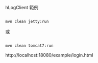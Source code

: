 hLogClient 範例

```shell

mvn clean jetty:run

```

或

```shell

mvn clean tomcat7:run

```

http://localhost:18080/example/login.html